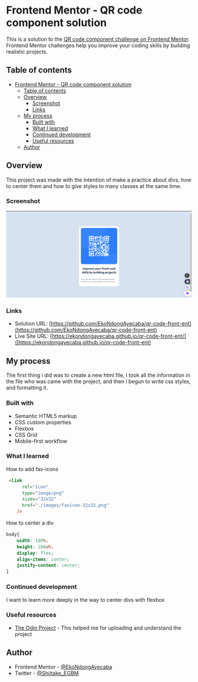 # Frontend Mentor - QR code component solution

This is a solution to the [QR code component challenge on Frontend Mentor](https://www.frontendmentor.io/challenges/qr-code-component-iux_sIO_H). Frontend Mentor challenges help you improve your coding skills by building realistic projects. 

## Table of contents

- [Frontend Mentor - QR code component solution](#frontend-mentor---qr-code-component-solution)
  - [Table of contents](#table-of-contents)
  - [Overview](#overview)
    - [Screenshot](#screenshot)
    - [Links](#links)
  - [My process](#my-process)
    - [Built with](#built-with)
    - [What I learned](#what-i-learned)
    - [Continued development](#continued-development)
    - [Useful resources](#useful-resources)
  - [Author](#author)

## Overview
This project was made with the intention of make a practice about divs, how to center them and how to give styles to many classes at the same time.
### Screenshot

![](./images/screenshot.png)

### Links

- Solution URL: [https://github.com/EkoNdongAyecaba/qr-code-front-ent](https://github.com/EkoNdongAyecaba/qr-code-front-ent)
- Live Site URL: [https://ekondongayecaba.github.io/qr-code-front-ent/]([https://ekondongayecaba.github.io/qr-code-front-ent)

## My process
The first thing i did was to create a new html file, i took all the information in the file who was came with the project, and then i begun to write css styles, and formatting it.
### Built with

- Semantic HTML5 markup
- CSS custom properties
- Flexbox
- CSS Grid
- Mobile-first workflow

### What I learned

How to add fav-icons
```html
 <link
      rel="icon"
      type="image/png"
      sizes="32x32"
      href="./images/favicon-32x32.png"
    />
```
How to center a div
```css
body{
    width: 100%;
    height: 100vh;
    display: flex;
    align-items: center;
    justify-content: center;
}
```


### Continued development

I want to learn more deeply in the way to center divs with flexbox

### Useful resources

- [The Odin Project](https://www.theodinproject.com) - This helped me for uploading and understand the project

## Author

- Frontend Mentor - [@EkoNdongAyecaba](https://www.frontendmentor.io/profile/EkoNdongAyecaba)
- Twitter - [@Shiitake_EGBM](https://www.twitter.com/Shiitake_EGBM)


